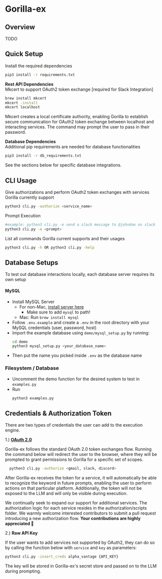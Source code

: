 # Gorilla-ex

## Overview

TODO

## Quick Setup

Install the required dependencies

```sh
pip3 install -r requirements.txt
```

**Rest API Dependencies**\
Mkcert to support OAuth2 token exchange [required for Slack Integration]

```sh
brew install mkcert
mkcert -install
mkcert localhost
```

Mkcert creates a local certificate authority, enabling Gorilla to establish secure communication for OAuth2 token exchange between localhost and interacting services. The command may prompt the user to pass in their password.

**Database Dependencies**  
Additional pip requirements are needed for database functionalities

```sh
pip3 install -r db_requirements.txt
```

See the sections below for specific database integrations.

## CLI Usage

Give authorizations and perform OAuth2 token exchanges with services Gorilla currently support

```sh
python3 cli.py -authorize <service_name>
```

Prompt Execution

```sh
#example: python3 cli.py -e send a slack message to @johndoe on slack
python3 cli.py -e <prompt>
```

List all commands Gorilla current supports and their usages

```sh
python3 cli.py -h OR python3 cli.py -help
```

## Database Setups

To test out database interactions locally, each database server requires its own setup

#### MySQL

- Install MySQL Server
  - For non-Mac, [install server here](https://dev.mysql.com/downloads/mysql/)
    - Make sure to add `mysql` to path!
  - Mac: Run `brew install mysql`
- Follow `.env.example` and create a `.env` in the root directory with your MySQL credentials (user, password, host)
- Import the example database using `demo/mysql_setup.py` by running:
  ```sh
  cd demo
  python3 mysql_setup.py <your_database_name>
  ```
- Then put the name you picked inside `.env` as the database name

### Filesystem / Database

- Uncomment the demo function for the desired system to test in `examples.py`
- Run
  ```sh
  python3 examples.py
  ```

## Credentials & Authorization Token
There are two types of credentials the user can add to the execution engine.  

1.) [**OAuth 2.0**](https://oauth.net/2/) 

Gorilla-ex follows the standard OAuth 2.0 token exchanges flow. Running the command below will redirect the user to the browser, where they will be prompted to grant permissions to Gorilla for a specific set of scopes.
```sh
  python3 cli.py -authorize <gmail, slack, discord>
```
After Gorilla-ex receives the token for a service, it will automatically be able to recognize the keyword in future prompts, enabling the user to perform actions on that particular platform. Additionally, the token will not be exposed to the LLM and will only be visible during execution.

We continually seek to expand our support for additional services. The authorization logic for each service resides in the authorization/scripts folder. We warmly welcome interested contributors to submit a pull request introducing a new authorization flow. **Your contributions are highly appreciated 🚀**

2.) **Raw API Key** 

If the user wants to add services not supported by OAuth2, they can do so by calling the function below with `service` and `key` as parameters:  
```sh 
python3 cli.py -insert_creds alpha_vantage {API_KEY}
```
The key will be stored in Gorilla-ex's secret store and passed on to the LLM during prompting.
